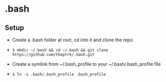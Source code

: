 # .bash

## Setup

- Create a .bash folder at root, cd into it and clone the repo
- `$ mkdir ~/.bash && cd ~/.bash && git clone https://github.com/theptrk/.bash.git`

- Create a symlink from ~/.bash_profile to your ~/.bash/.bash_profile file
- `$ ln -s .bash/.bash_profile .bash_profile`
